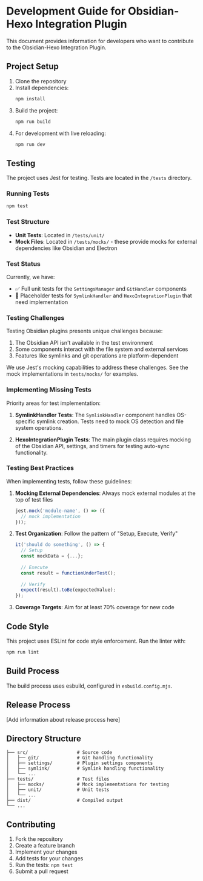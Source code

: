 # Development Guide for Obsidian-Hexo Integration Plugin

This document provides information for developers who want to contribute to the Obsidian-Hexo Integration Plugin.

## Project Setup

1. Clone the repository
2. Install dependencies:
   ```bash
   npm install
   ```
3. Build the project:
   ```bash
   npm run build
   ```
4. For development with live reloading:
   ```bash
   npm run dev
   ```

## Testing

The project uses Jest for testing. Tests are located in the `/tests` directory.

### Running Tests

```bash
npm test
```

### Test Structure

- **Unit Tests**: Located in `/tests/unit/`
- **Mock Files**: Located in `/tests/mocks/` - these provide mocks for external dependencies like Obsidian and Electron

### Test Status

Currently, we have:

- ✅ Full unit tests for the `SettingsManager` and `GitHandler` components
- 🚧 Placeholder tests for `SymlinkHandler` and `HexoIntegrationPlugin` that need implementation
  
### Testing Challenges

Testing Obsidian plugins presents unique challenges because:

1. The Obsidian API isn't available in the test environment
2. Some components interact with the file system and external services
3. Features like symlinks and git operations are platform-dependent

We use Jest's mocking capabilities to address these challenges. See the mock implementations in `tests/mocks/` for examples.

### Implementing Missing Tests

Priority areas for test implementation:

1. **SymlinkHandler Tests**: The `SymlinkHandler` component handles OS-specific symlink creation. Tests need to mock OS detection and file system operations.

2. **HexoIntegrationPlugin Tests**: The main plugin class requires mocking of the Obsidian API, settings, and timers for testing auto-sync functionality.

### Testing Best Practices

When implementing tests, follow these guidelines:

1. **Mocking External Dependencies**: Always mock external modules at the top of test files
   ```typescript
   jest.mock('module-name', () => ({
     // mock implementation
   }));
   ```

2. **Test Organization**: Follow the pattern of "Setup, Execute, Verify"
   ```typescript
   it('should do something', () => {
     // Setup
     const mockData = {...};
     
     // Execute
     const result = functionUnderTest();
     
     // Verify
     expect(result).toBe(expectedValue);
   });
   ```

3. **Coverage Targets**: Aim for at least 70% coverage for new code

## Code Style

This project uses ESLint for code style enforcement. Run the linter with:

```bash
npm run lint
```

## Build Process

The build process uses esbuild, configured in `esbuild.config.mjs`.

## Release Process

[Add information about release process here]

## Directory Structure

```
├── src/                  # Source code
│   ├── git/              # Git handling functionality
│   ├── settings/         # Plugin settings components
│   ├── symlink/          # Symlink handling functionality
│   └── ...
├── tests/                # Test files
│   ├── mocks/            # Mock implementations for testing
│   ├── unit/             # Unit tests
│   └── ...
├── dist/                 # Compiled output
└── ...
```

## Contributing

1. Fork the repository
2. Create a feature branch
3. Implement your changes
4. Add tests for your changes
5. Run the tests: `npm test`
6. Submit a pull request 
